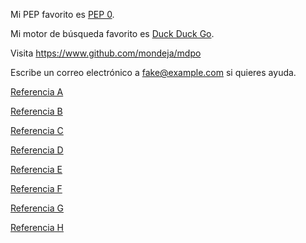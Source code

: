 Mi PEP favorito es [PEP 0](https://www.python.org/dev/peps/).

Mi motor de búsqueda favorito es [Duck Duck Go](https://duckduckgo.com "El mejor
motor de búsqueda para privacidad").

Visita <https://www.github.com/mondeja/mdpo>

Escribe un correo electrónico a [fake@example.com](mailto:fake@example.com) si
quieres ayuda.

[Referencia A](https://github.com/mondeja/mdpo)

[Referencia B](https://github.com/mondeja/mdpo "Segunda referencia")

[Referencia C](https://github.com/mondeja/mdpo "Tercera referencia")

[Referencia D](https://github.com/mondeja/mdpo "Cuarta referencia")

[Referencia E](https://github.com/mondeja/mdpo)

[Referencia F](https://github.com/mondeja/mdpo "Sexta referencia")

[Referencia G](https://github.com/mondeja/mdpo "Séptima referencia")

[Referencia H](https://github.com/mondeja/mdpo "Octava referencia")

